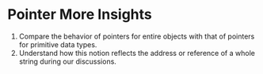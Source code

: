 # Pointer More Insights

1. Compare the behavior of pointers for entire objects with that of pointers
   for primitive data types.
2. Understand how this notion reflects the address or reference of a whole
   string during our discussions.



